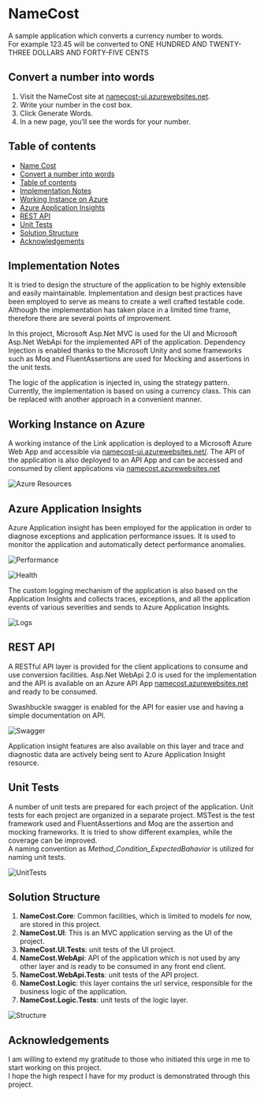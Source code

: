 # NameCost
A sample application which converts a currency number to words.  
For example 123.45 will be converted to ONE HUNDRED AND TWENTY-THREE DOLLARS AND FORTY-FIVE CENTS

## Convert a number into words
  1. Visit the NameCost site at [namecost-ui.azurewebsites.net](http://namecost-ui.azurewebsites.net).
  1. Write your number in the cost box.
  1. Click Generate Words.
  1. In a new page, you’ll see the words for your number.   

## Table of contents

  * [Name Cost](#namecost)
  * [Convert a number into words](#convert-a-number-into-words)
  * [Table of contents](#table-of-contents)  
  * [Implementation Notes](#implementation-notes)  
  * [Working Instance on Azure](#working-instance-on-azure)
  * [Azure Application Insights](#azure-application-insights)
  * [REST API](#rest-api)
  * [Unit Tests](#unit-tests)
  * [Solution Structure](#solution-structure)
  * [Acknowledgements](#acknowledgements)

## Implementation Notes
It is tried to design the structure of the application to be highly extensible and easily maintainable.
Implementation and design best practices have been employed to serve as means to create a well crafted testable code.
Although the implementation has taken place in a limited time frame, therefore there are several points of improvement.
  
In this project, Microsoft Asp.Net MVC is used for the UI and Microsoft Asp.Net WebApi for the implemented API of the application.
Dependency Injection is enabled thanks to the Microsoft Unity and some frameworks such as Moq and FluentAssertions are used for Mocking and assertions in the unit tests.

The logic of the application is injected in, using the strategy pattern. Currently, the implementation is based on using a currency class. This can be replaced with another approach in a convenient manner.  
  
## Working Instance on Azure
A working instance of the Link application is deployed to a Microsoft Azure Web App and accessible via [namecost-ui.azurewebsites.net/](http://namecost-ui.azurewebsites.net/). The API of the application is also deployed to an API App and can be accessed and consumed by client applications via [namecost.azurewebsites.net](http://namecost.azurewebsites.net/)  
  
![Azure Resources](screenshots/AzureResources.png)  

## Azure Application Insights
Azure Application insight has been employed for the application in order to diagnose exceptions and application performance issues. It is used to monitor the application and automatically detect performance anomalies.  
  
![Performance](screenshots/AiPerformance.png)  
  
![Health](screenshots/AiHealth.png)  
  
The custom logging mechanism of the application is also based on the Application Insights and collects traces, exceptions, and all the application events of various severities and sends to Azure Application Insights.  
  
![Logs](screenshots/AiLog.png)  
  
## REST API
A RESTful API layer is provided for the client applications to consume and use conversion facilities.
Asp.Net WebApi 2.0 is used for the implementation and the API is available on an Azure API App  [namecost.azurewebsites.net](http://namecost.azurewebsites.net/) and ready to be consumed.  
  
Swashbuckle swagger is enabled for the API for easier use and having a simple documentation on API.  
  
  ![Swagger](screenshots/Swagger.png)  
  
Application insight features are also available on this layer and trace and diagnostic data are actively being sent to Azure Application Insight resource.

## Unit Tests
A number of unit tests are prepared for each project of the application. Unit tests for each project are organized in a separate project. MSTest is the test framework used and FluentAssertions and Moq are the assertion and mocking frameworks. It is tried to show different examples, while the coverage can be improved.  
A naming convention as _Method_Condition_ExpectedBahavior_ is utilized for naming unit tests.  
  
  ![UnitTests](screenshots/UnitTests.png)   
  
## Solution Structure
  1. __NameCost.Core__: Common facilities, which is limited to models for now, are stored in this project.  
  1. __NameCost.UI__: This is an MVC application serving as the UI of the project.  
  1. __NameCost.UI.Tests__: unit tests of the UI project.  
  1. __NameCost.WebApi__: API of the application which is not used by any other layer and is ready to be consumed in any front end client.  
  1. __NameCost.WebApi.Tests__: unit tests of the API project.  
  1. __NameCost.Logic__: this layer contains the url service, responsible for the business logic of the application.  
  1. __NameCost.Logic.Tests__: unit tests of the logic layer.   
      
  ![Structure](screenshots/SolutionStructure.png)  
  
## Acknowledgements
  I am willing to extend my gratitude to those who initiated this urge in me to start working on this project.  
  I hope the high respect I have for my product is demonstrated through this project.
